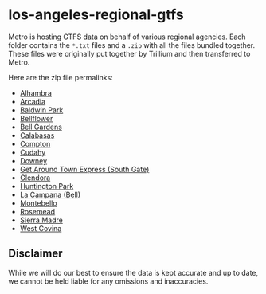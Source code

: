 # los-angeles-regional-gtfs

Metro is hosting GTFS data on behalf of various regional agencies. Each folder contains the `*.txt` files and a `.zip` with all the files bundled together.  These files were originally put together by Trillium and then transferred to Metro.

Here are the zip file permalinks:

* [Alhambra](https://github.com/LACMTA/los-angeles-regional-gtfs/blob/14f09a256ac3f8b999b3ed7e701a21bb63bf5e1d/alhambra-ca-us/alhambra-ca-us.zip)
* [Arcadia](https://github.com/LACMTA/los-angeles-regional-gtfs/blob/14f09a256ac3f8b999b3ed7e701a21bb63bf5e1d/arcadia-ca-us/arcadia-ca-us.zip)
* [Baldwin Park](https://github.com/LACMTA/los-angeles-regional-gtfs/blob/14f09a256ac3f8b999b3ed7e701a21bb63bf5e1d/baldwinpark-ca-us/baldwinpark-ca-us.zip)
* [Bellflower](https://github.com/LACMTA/los-angeles-regional-gtfs/blob/14f09a256ac3f8b999b3ed7e701a21bb63bf5e1d/bellflower-ca-us/bellflower-ca-us.zip)
* [Bell Gardens](https://github.com/LACMTA/los-angeles-regional-gtfs/blob/14f09a256ac3f8b999b3ed7e701a21bb63bf5e1d/bellgardens-ca-us/bellgardens-ca-us.zip)
* [Calabasas](https://github.com/LACMTA/los-angeles-regional-gtfs/blob/14f09a256ac3f8b999b3ed7e701a21bb63bf5e1d/calabasas-ca-us/calabasas-ca-us.zip)
* [Compton](https://github.com/LACMTA/los-angeles-regional-gtfs/blob/14f09a256ac3f8b999b3ed7e701a21bb63bf5e1d/compton-ca-us/compton-ca-us.zip)
* [Cudahy](https://github.com/LACMTA/los-angeles-regional-gtfs/blob/14f09a256ac3f8b999b3ed7e701a21bb63bf5e1d/cudahy-ca-us/cudahy-ca-us.zip)
* [Downey](https://github.com/LACMTA/los-angeles-regional-gtfs/blob/14f09a256ac3f8b999b3ed7e701a21bb63bf5e1d/downey-ca-us/downey-ca-us.zip)
* [Get Around Town Express (South Gate)](https://github.com/LACMTA/los-angeles-regional-gtfs/blob/14f09a256ac3f8b999b3ed7e701a21bb63bf5e1d/getaroundtownexpress-ca-us/getaroundtownexpress-ca-us.zip)
* [Glendora](https://github.com/LACMTA/los-angeles-regional-gtfs/blob/14f09a256ac3f8b999b3ed7e701a21bb63bf5e1d/glendora-ca-us/glendora-ca-us.zip)
* [Huntington Park](https://github.com/LACMTA/los-angeles-regional-gtfs/blob/14f09a256ac3f8b999b3ed7e701a21bb63bf5e1d/huntingtonpark-ca-us/huntingtonpark-ca-us.zip)
* [La Campana (Bell)](https://github.com/LACMTA/los-angeles-regional-gtfs/blob/14f09a256ac3f8b999b3ed7e701a21bb63bf5e1d/lacampana-ca-us/lacampana-ca-us.zip)
* [Montebello](https://github.com/LACMTA/los-angeles-regional-gtfs/blob/14f09a256ac3f8b999b3ed7e701a21bb63bf5e1d/montebello-ca-us/montebello-ca-us.zip)
* [Rosemead](https://github.com/LACMTA/los-angeles-regional-gtfs/blob/14f09a256ac3f8b999b3ed7e701a21bb63bf5e1d/rosemead-ca-us/rosemead-ca-us.zip)
* [Sierra Madre](https://github.com/LACMTA/los-angeles-regional-gtfs/blob/14f09a256ac3f8b999b3ed7e701a21bb63bf5e1d/sierramadre-ca-us/sierramadre-ca-us.zip)
* [West Covina](https://github.com/LACMTA/los-angeles-regional-gtfs/blob/14f09a256ac3f8b999b3ed7e701a21bb63bf5e1d/westcovina-ca-us/westcovina-ca-us.zip)

## Disclaimer

While we will do our best to ensure the data is kept accurate and up to date, we cannot be held liable for any omissions and inaccuracies.
